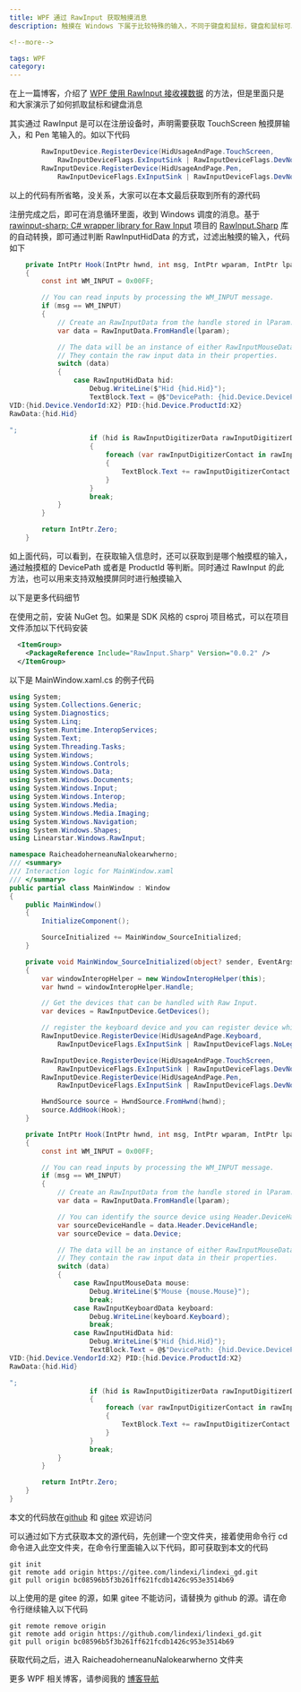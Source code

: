 ```yaml
---
title: WPF 通过 RawInput 获取触摸消息
description: 触摸在 Windows 下属于比较特殊的输入，不同于键盘和鼠标，键盘和鼠标可以通过全局 Hook 的方式获取到鼠标和键盘的输入消息。而触摸则没有直接的 Hook 的方法。如果期望自己的应用，可以在没有作为前台获取焦点的应用时，可以抓取到全局的触摸消息，抓取到其他应用程序的触摸输入，那么可以尝试使用 RawInput 的方式。通过 RawInput 的方式，可以让一个没有任何激活的、触摸直接命中的窗口的应用程序接收到全局的所有触摸消息

<!--more-->

tags: WPF
category: 
---
```


<!-- CreateTime:2022/11/25 20:00:16 -->


<!-- csdn -->
<!-- 博客 -->
<!-- 发布 -->

在上一篇博客，介绍了 [WPF 使用 RawInput 接收裸数据](https://blog.lindexi.com/post/WPF-%E4%BD%BF%E7%94%A8-RawInput-%E6%8E%A5%E6%94%B6%E8%A3%B8%E6%95%B0%E6%8D%AE.html ) 的方法，但是里面只是和大家演示了如何抓取鼠标和键盘消息

其实通过 RawInput 是可以在注册设备时，声明需要获取 TouchScreen 触摸屏输入，和 Pen 笔输入的。如以下代码

```csharp
        RawInputDevice.RegisterDevice(HidUsageAndPage.TouchScreen,
            RawInputDeviceFlags.ExInputSink | RawInputDeviceFlags.DevNotify, hwnd);
        RawInputDevice.RegisterDevice(HidUsageAndPage.Pen,
            RawInputDeviceFlags.ExInputSink | RawInputDeviceFlags.DevNotify, hwnd);
```

以上的代码有所省略，没关系，大家可以在本文最后获取到所有的源代码

注册完成之后，即可在消息循环里面，收到 Windows 调度的消息。基于 [rawinput-sharp: C# wrapper library for Raw Input](https://github.com/mfakane/rawinput-sharp ) 项目的 [RawInput.Sharp](https://www.nuget.org/packages/RawInput.Sharp ) 库的自动转换，即可通过判断 RawInputHidData 的方式，过滤出触摸的输入，代码如下

```csharp
    private IntPtr Hook(IntPtr hwnd, int msg, IntPtr wparam, IntPtr lparam, ref bool handled)
    {
        const int WM_INPUT = 0x00FF;

        // You can read inputs by processing the WM_INPUT message.
        if (msg == WM_INPUT)
        {
            // Create an RawInputData from the handle stored in lParam.
            var data = RawInputData.FromHandle(lparam);

            // The data will be an instance of either RawInputMouseData, RawInputKeyboardData, or RawInputHidData.
            // They contain the raw input data in their properties.
            switch (data)
            {
                case RawInputHidData hid:
                    Debug.WriteLine($"Hid {hid.Hid}");
                    TextBlock.Text = @$"DevicePath: {hid.Device.DevicePath}
VID:{hid.Device.VendorId:X2} PID:{hid.Device.ProductId:X2}
RawData:{hid.Hid}

";
                    if (hid is RawInputDigitizerData rawInputDigitizerData)
                    {
                        foreach (var rawInputDigitizerContact in rawInputDigitizerData.Contacts)
                        {
                            TextBlock.Text += rawInputDigitizerContact.ToString() + "\r\n";
                        }
                    }
                    break;
            }
        }

        return IntPtr.Zero;
    }
```

如上面代码，可以看到，在获取输入信息时，还可以获取到是哪个触摸框的输入，通过触摸框的 DevicePath 或者是 ProductId 等判断。同时通过 RawInput 的此方法，也可以用来支持双触摸屏同时进行触摸输入

以下是更多代码细节

在使用之前，安装 NuGet 包。如果是 SDK 风格的 csproj 项目格式，可以在项目文件添加以下代码安装

```xml
  <ItemGroup>
    <PackageReference Include="RawInput.Sharp" Version="0.0.2" />
  </ItemGroup>
```

以下是 MainWindow.xaml.cs 的例子代码

```csharp
using System;
using System.Collections.Generic;
using System.Diagnostics;
using System.Linq;
using System.Runtime.InteropServices;
using System.Text;
using System.Threading.Tasks;
using System.Windows;
using System.Windows.Controls;
using System.Windows.Data;
using System.Windows.Documents;
using System.Windows.Input;
using System.Windows.Interop;
using System.Windows.Media;
using System.Windows.Media.Imaging;
using System.Windows.Navigation;
using System.Windows.Shapes;
using Linearstar.Windows.RawInput;

namespace RaicheadoherneanuNalokearwherno;
/// <summary>
/// Interaction logic for MainWindow.xaml
/// </summary>
public partial class MainWindow : Window
{
    public MainWindow()
    {
        InitializeComponent();

        SourceInitialized += MainWindow_SourceInitialized;
    }

    private void MainWindow_SourceInitialized(object? sender, EventArgs e)
    {
        var windowInteropHelper = new WindowInteropHelper(this);
        var hwnd = windowInteropHelper.Handle;

        // Get the devices that can be handled with Raw Input.
        var devices = RawInputDevice.GetDevices();

        // register the keyboard device and you can register device which you need like mouse
        RawInputDevice.RegisterDevice(HidUsageAndPage.Keyboard,
            RawInputDeviceFlags.ExInputSink | RawInputDeviceFlags.NoLegacy, hwnd);

        RawInputDevice.RegisterDevice(HidUsageAndPage.TouchScreen,
            RawInputDeviceFlags.ExInputSink | RawInputDeviceFlags.DevNotify, hwnd);
        RawInputDevice.RegisterDevice(HidUsageAndPage.Pen,
            RawInputDeviceFlags.ExInputSink | RawInputDeviceFlags.DevNotify, hwnd);

        HwndSource source = HwndSource.FromHwnd(hwnd);
        source.AddHook(Hook);
    }

    private IntPtr Hook(IntPtr hwnd, int msg, IntPtr wparam, IntPtr lparam, ref bool handled)
    {
        const int WM_INPUT = 0x00FF;

        // You can read inputs by processing the WM_INPUT message.
        if (msg == WM_INPUT)
        {
            // Create an RawInputData from the handle stored in lParam.
            var data = RawInputData.FromHandle(lparam);

            // You can identify the source device using Header.DeviceHandle or just Device.
            var sourceDeviceHandle = data.Header.DeviceHandle;
            var sourceDevice = data.Device;

            // The data will be an instance of either RawInputMouseData, RawInputKeyboardData, or RawInputHidData.
            // They contain the raw input data in their properties.
            switch (data)
            {
                case RawInputMouseData mouse:
                    Debug.WriteLine($"Mouse {mouse.Mouse}");
                    break;
                case RawInputKeyboardData keyboard:
                    Debug.WriteLine(keyboard.Keyboard);
                    break;
                case RawInputHidData hid:
                    Debug.WriteLine($"Hid {hid.Hid}");
                    TextBlock.Text = @$"DevicePath: {hid.Device.DevicePath}
VID:{hid.Device.VendorId:X2} PID:{hid.Device.ProductId:X2}
RawData:{hid.Hid}

";
                    if (hid is RawInputDigitizerData rawInputDigitizerData)
                    {
                        foreach (var rawInputDigitizerContact in rawInputDigitizerData.Contacts)
                        {
                            TextBlock.Text += rawInputDigitizerContact.ToString() + "\r\n";
                        }
                    }
                    break;
            }
        }

        return IntPtr.Zero;
    }
}
```


本文的代码放在[github](https://github.com/lindexi/lindexi_gd/tree/bc08596b5f3b261ff621fcdb1426c953e3514b69/RaicheadoherneanuNalokearwherno ) 和 [gitee](https://gitee.com/lindexi/lindexi_gd/tree/bc08596b5f3b261ff621fcdb1426c953e3514b69/RaicheadoherneanuNalokearwherno ) 欢迎访问

可以通过如下方式获取本文的源代码，先创建一个空文件夹，接着使用命令行 cd 命令进入此空文件夹，在命令行里面输入以下代码，即可获取到本文的代码

```
git init
git remote add origin https://gitee.com/lindexi/lindexi_gd.git
git pull origin bc08596b5f3b261ff621fcdb1426c953e3514b69 
```

以上使用的是 gitee 的源，如果 gitee 不能访问，请替换为 github 的源。请在命令行继续输入以下代码

```
git remote remove origin
git remote add origin https://github.com/lindexi/lindexi_gd.git
git pull origin bc08596b5f3b261ff621fcdb1426c953e3514b69 
```

获取代码之后，进入 RaicheadoherneanuNalokearwherno  文件夹

更多 WPF 相关博客，请参阅我的 [博客导航](https://blog.lindexi.com/post/%E5%8D%9A%E5%AE%A2%E5%AF%BC%E8%88%AA.html )
